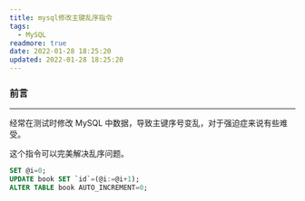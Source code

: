 ```yaml
---
title: mysql修改主键乱序指令
tags:
  - MySQL
readmore: true
date: 2022-01-28 18:25:20
updated: 2022-01-28 18:25:20
---
```


### 前言

---

经常在测试时修改 MySQL 中数据，导致主键序号变乱，对于强迫症来说有些难受。

这个指令可以完美解决乱序问题。

<!-- more -->

```sql
SET @i=0;
UPDATE book SET `id`=(@i:=@i+1);
ALTER TABLE book AUTO_INCREMENT=0;
```
